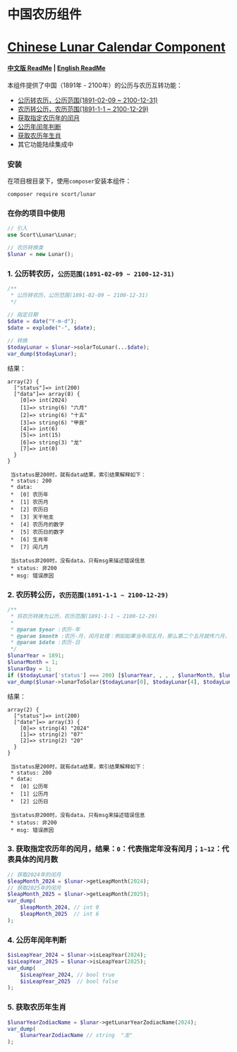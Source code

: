 # 中国农历组件
# [Chinese Lunar Calendar Component](README.en.md)

#### [中文版 ReadMe](README.md) | [English ReadMe](README.en.md)

本组件提供了中国（1891年 - 2100年）的公历与农历互转功能：

- [公历转农历，公历范围(1891-02-09 ~ 2100-12-31)](#1-公历转农历公历范围1891-02-09--2100-12-31)
- [农历转公历，农历范围(1891-1-1 ~ 2100-12-29)](#2-农历转公历农历范围1891-1-1--2100-12-29)
- [获取指定农历年的闰月](#3-获取指定农历年的闰月结果0代表指定年没有闰月112代表具体的闰月数)
- [公历年闰年判断](#4-公历年闰年判断)
- [获取农历年生肖](#5-获取农历年生肖)
- 其它功能陆续集成中

### 安装

在项目根目录下，使用`composer`安装本组件：

```composer
composer require scort/lunar
```

### 在你的项目中使用
```php
// 引入
use Scort\Lunar\Lunar;

// 农历转换类
$lunar = new Lunar();
```

### 1. 公历转农历，`公历范围(1891-02-09 ~ 2100-12-31)`

```php
/**
 * 公历转农历，公历范围(1891-02-09 ~ 2100-12-31)
 */
 
// 指定日期
$date = date("Y-m-d");
$date = explode("-", $date);

// 转换
$todayLunar = $lunar->solarToLunar(...$date);
var_dump($todayLunar);
```

结果：

```
array(2) {
  ["status"]=> int(200)
  ["data"]=> array(8) {
    [0]=> int(2024)
    [1]=> string(6) "六月"
    [2]=> string(6) "十五"
    [3]=> string(6) "甲辰"
    [4]=> int(6)
    [5]=> int(15)
    [6]=> string(3) "龙"
    [7]=> int(0)
  }
}

 当status是200时，就有data结果，索引结果解释如下：
 * status: 200
 * data: 
 *  [0] 农历年
 *  [1] 农历月
 *  [2] 农历日
 *  [3] 天干地支
 *  [4] 农历月的数字
 *  [5] 农历日的数字
 *  [6] 生肖年
 *  [7] 闰几月
 
 当status非200时，没有data，只有msg来描述错误信息
 * status: 非200
 * msg: 错误原因
```

### 2. 农历转公历，`农历范围(1891-1-1 ~ 2100-12-29)`

```php
/**
 * 将农历转换为公历，农历范围(1891-1-1 ~ 2100-12-29)
 *
 * @param $year :农历-年
 * @param $month :农历-月，闰月处理：例如如果当年闰五月，那么第二个五月就传六月，相当于农历有13个月
 * @param $date :农历-日
 */
$lunarYear = 1891;
$lunarMonth = 1;
$lunarDay = 1;
if ($todayLunar['status'] === 200) [$lunarYear, , , , $lunarMonth, $lunarDay] = $todayLunar['data'];
var_dump($lunar->lunarToSolar($todayLunar[0], $todayLunar[4], $todayLunar[5]));
```

结果：

```
array(2) {
  ["status"]=> int(200)
  ["date"]=> array(3) {
    [0]=> string(4) "2024"
    [1]=> string(2) "07"
    [2]=> string(2) "20"
  }
}

 当status是200时，就有data结果，索引结果解释如下：
 * status: 200
 * data: 
 *  [0] 公历年
 *  [1] 公历月
 *  [2] 公历日
 
 当status非200时，没有data，只有msg来描述错误信息
 * status: 非200
 * msg: 错误原因
```

### 3. 获取指定农历年的闰月，结果：`0`：代表指定年没有闰月；`1~12`：代表具体的闰月数
```php
// 获取2024年的闰月
$leapMonth_2024 = $lunar->getLeapMonth(2024);
// 获取2025年的闰月
$leapMonth_2025 = $lunar->getLeapMonth(2025);
var_dump(
    $leapMonth_2024, // int 0
    $leapMonth_2025  // int 6
);
```

### 4. 公历年闰年判断
```php
$isLeapYear_2024 = $lunar->isLeapYear(2024);
$isLeapYear_2025 = $lunar->isLeapYear(2025);
var_dump(
    $isLeapYear_2024, // bool true
    $isLeapYear_2025  // bool false
);
```

### 5. 获取农历年生肖
```php
$lunarYearZodiacName = $lunar->getLunarYearZodiacName(2024);
var_dump(
    $lunarYearZodiacName // string  "龙"
);
```